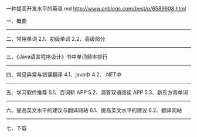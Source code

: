 一种提高开发水平的英语.md
http://www.cnblogs.com/best/p/6589908.html


一、概要

--------------------------------------------------------------------------------------------------------
二、常用单词
2.1、初级单词
2.2、高级部分

--------------------------------------------------------------------------------------------------------
三、《Java语言程序设计》书中单词频率排行

--------------------------------------------------------------------------------------------------------
四、常见异常与错误翻译
4.1、java中
4.2、.NET中

--------------------------------------------------------------------------------------------------------
五、学习软件推荐
5.1、百词斩 APP
5.2、滴答双语阅读 APP
5.3、新东方背单词

--------------------------------------------------------------------------------------------------------
六、提高英文水平的建议与翻译网站
6.1、提高英文水平的建议
6.2、翻译网站

--------------------------------------------------------------------------------------------------------
七、下载
